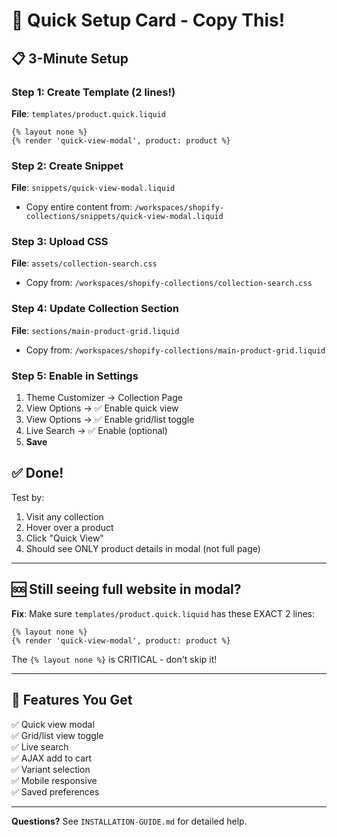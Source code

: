 # 🚀 Quick Setup Card - Copy This!

## 📋 3-Minute Setup

### Step 1: Create Template (2 lines!)
**File**: `templates/product.quick.liquid`
```liquid
{% layout none %}
{% render 'quick-view-modal', product: product %}
```

### Step 2: Create Snippet
**File**: `snippets/quick-view-modal.liquid`
- Copy entire content from: `/workspaces/shopify-collections/snippets/quick-view-modal.liquid`

### Step 3: Upload CSS
**File**: `assets/collection-search.css`
- Copy from: `/workspaces/shopify-collections/collection-search.css`

### Step 4: Update Collection Section
**File**: `sections/main-product-grid.liquid`
- Copy from: `/workspaces/shopify-collections/main-product-grid.liquid`

### Step 5: Enable in Settings
1. Theme Customizer → Collection Page
2. View Options → ✅ Enable quick view
3. View Options → ✅ Enable grid/list toggle
4. Live Search → ✅ Enable (optional)
5. **Save**

## ✅ Done!

Test by:
1. Visit any collection
2. Hover over a product
3. Click "Quick View"
4. Should see ONLY product details in modal (not full page)

---

## 🆘 Still seeing full website in modal?

**Fix**: Make sure `templates/product.quick.liquid` has these EXACT 2 lines:
```liquid
{% layout none %}
{% render 'quick-view-modal', product: product %}
```

The `{% layout none %}` is CRITICAL - don't skip it!

---

## 📱 Features You Get

✅ Quick view modal  
✅ Grid/list view toggle  
✅ Live search  
✅ AJAX add to cart  
✅ Variant selection  
✅ Mobile responsive  
✅ Saved preferences  

---

**Questions?** See `INSTALLATION-GUIDE.md` for detailed help.
